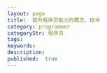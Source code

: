 ```yaml
---
layout: page
title:  提升程序员能力的概念，技术
category: programmer
categoryStr: 程序员
tags:
keywords:
description:
published:  true
---
```













